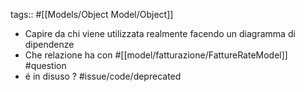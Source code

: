 tags:: #[[Models/Object Model/Object]]

- Capire da chi viene utilizzata realmente facendo un diagramma di dipendenze
- Che relazione ha con #[[model/fatturazione/FattureRateModel]] #question
- é in disuso ? #issue/code/deprecated
